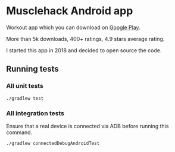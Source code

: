 # Musclehack Android app

Workout app which you can download
on [Google Play](https://play.google.com/store/apps/details?id=com.musclehack.targetedHypertrophyTraining&hl=en_US).

More than 5k downloads, 400+ ratings, 4.9 stars average rating.

I started this app in 2018 and decided to open source the code.

## Running tests

### All unit tests

```
./gradlew test
```

### All integration tests

Ensure that a real device is connected via ADB before running this command.

```
./gradlew connectedDebugAndroidTest
```
